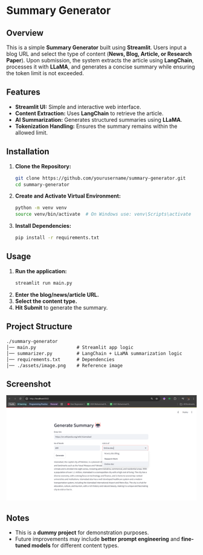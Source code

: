 # Summary Generator

## Overview
This is a simple **Summary Generator** built using **Streamlit**. Users input a blog URL and select the type of content (**News, Blog, Article, or Research Paper**). Upon submission, the system extracts the article using **LangChain**, processes it with **LLaMA**, and generates a concise summary while ensuring the token limit is not exceeded.

## Features
- **Streamlit UI:** Simple and interactive web interface.
- **Content Extraction:** Uses **LangChain** to retrieve the article.
- **AI Summarization:** Generates structured summaries using **LLaMA**.
- **Tokenization Handling:** Ensures the summary remains within the allowed limit.

## Installation
1. **Clone the Repository:**
   ```sh
   git clone https://github.com/yourusername/summary-generator.git
   cd summary-generator
   ```
2. **Create and Activate Virtual Environment:**
   ```sh
   python -m venv venv
   source venv/bin/activate  # On Windows use: venv\Scripts\activate
   ```
3. **Install Dependencies:**
   ```sh
   pip install -r requirements.txt
   ```

## Usage
1. **Run the application:**
   ```sh
   streamlit run main.py
   ```
2. **Enter the blog/news/article URL.**
3. **Select the content type.**
4. **Hit Submit** to generate the summary.

## Project Structure
```
./summary-generator
│── main.py               # Streamlit app logic
│── summarizer.py         # LangChain + LLaMA summarization logic
│── requirements.txt      # Dependencies
│── ./assets/image.png    # Reference image
```

## Screenshot
![](/assets/image.png)

## Notes
- This is a **dummy project** for demonstration purposes.
- Future improvements may include **better prompt engineering** and **fine-tuned models** for different content types.

